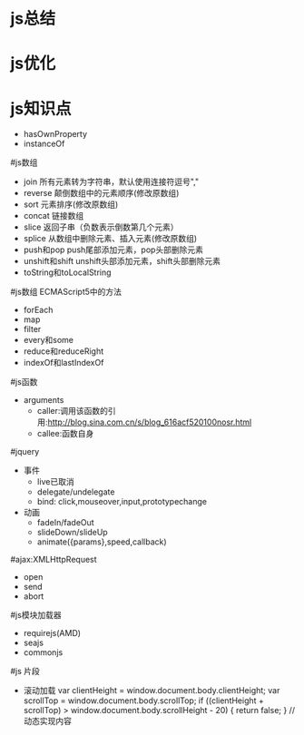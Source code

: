 # js总结

# js优化

# js知识点
  * hasOwnProperty
  * instanceOf

#js数组
  * join 所有元素转为字符串，默认使用连接符逗号","
  * reverse 颠倒数组中的元素顺序(修改原数组)
  * sort 元素排序(修改原数组)
  * concat 链接数组
  * slice 返回子串（负数表示倒数第几个元素）
  * splice 从数组中删除元素、插入元素(修改原数组)
  * push和pop push尾部添加元素，pop头部删除元素
  * unshift和shift unshift头部添加元素，shift头部删除元素
  * toString和toLocalString

#js数组 ECMAScript5中的方法
  * forEach
  * map
  * filter
  * every和some
  * reduce和reduceRight
  * indexOf和lastIndexOf

#js函数
  * arguments
    * caller:调用该函数的引用:http://blog.sina.com.cn/s/blog_616acf520100nosr.html
    * callee:函数自身


#jquery
  * 事件
    * live已取消
    * delegate/undelegate
    * bind: click,mouseover,input,prototypechange
  * 动画
    * fadeIn/fadeOut
    * slideDown/slideUp
    * animate({params},speed,callback)



#ajax:XMLHttpRequest
  * open
  * send
  * abort


#js模块加载器
  * requirejs(AMD)
  * seajs
  * commonjs

#js 片段
 * 滚动加载
        var clientHeight = window.document.body.clientHeight;
        var scrollTop = window.document.body.scrollTop;
        if ((clientHeight + scrollTop) > window.document.body.scrollHeight - 20) {
            return false;
        }
        //动态实现内容

